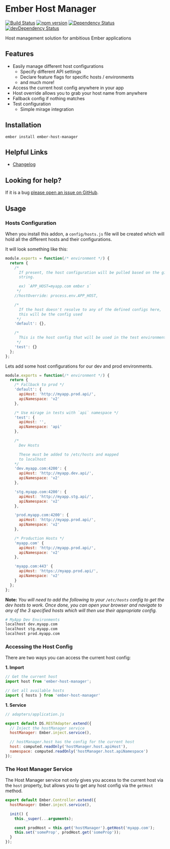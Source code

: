 # Ember Host Manager

[![Build Status](https://travis-ci.org/offirgolan/ember-host-manager.svg)](https://travis-ci.org/offirgolan/ember-host-manager)
[![npm version](https://badge.fury.io/js/ember-host-manager.svg)](http://badge.fury.io/js/ember-host-manager)
[![Dependency Status](https://david-dm.org/offirgolan/ember-host-manager.svg)](https://david-dm.org/offirgolan/ember-host-manager)
[![devDependency Status](https://david-dm.org/offirgolan/ember-host-manager/dev-status.svg)](https://david-dm.org/offirgolan/ember-host-manager#info=devDependencies)

Host management solution for ambitious Ember applications

## Features

- Easily manage different host configurations
  - Specify different API settings
  - Declare feature flags for specific hosts / environments
  - and much more!
- Access the current host config anywhere in your app
- Host override allows you to grab your host name from anywhere
- Fallback config if nothing matches
- Test configuration
  - Simple mirage integration

## Installation

```shell
ember install ember-host-manager
```

## Helpful Links

- [Changelog](CHANGELOG.md)

## Looking for help?

If it is a bug [please open an issue on GitHub](http://github.com/offirgolan/ember-host-manager/issues).

## Usage

### Hosts Configuration

When you install this addon, a `config/hosts.js` file will be created which will hold all the different hosts and their
configurations.

It will look something like this:

```js
module.exports = function(/* environment */) {
  return {
    /*
      If present, the host configuration will be pulled based on the given
      string.

      ex) `APP_HOST=myapp.com ember s`
     */
    //hostOverride: process.env.APP_HOST,

    /*
      If the host doesn't resolve to any of the defined configs here,
      this will be the config used
     */
    'default': {},

    /*
      This is the host config that will be used in the test environment
     */
    'test': {}
  };
};
```

Lets add some host configurations for our dev and prod environments.

```js
module.exports = function(/* environment */) {
  return {
    /* Fallback to prod */
    'default': {
      apiHost: 'http://myapp.prod.api/',
      apiNamespace: 'v2'
    },

    /* Use mirage in tests with `api` namespace */
    'test': {
      apiHost: '',
      apiNamespace: 'api'
    },

    /*
      Dev Hosts

      These must be added to /etc/hosts and mapped
      to localhost
    */
    'dev.myapp.com:4200': {
      apiHost: 'http://myapp.dev.api/',
      apiNamespace: 'v2'
    },

    'stg.myapp.com:4200': {
      apiHost: 'http://myapp.stg.api/',
      apiNamespace: 'v2'
    },

    'prod.myapp.com:4200': {
      apiHost: 'http://myapp.prod.api/',
      apiNamespace: 'v2'
    },

    /* Production Hosts */
    'myapp.com' {
      apiHost: 'http://myapp.prod.api/',
      apiNamespace: 'v2'
    },

    'myapp.com:443' {
      apiHost: 'https://myapp.prod.api/',
      apiNamespace: 'v2'
    }
  };
};
```

__Note:__ _You will need to add the following to your `/etc/hosts` config to get the
dev hosts to work. Once done, you can open your browser and navigate to any of the
3 specified hosts which will then use their appropriate config._

```bash
# MyApp Dev Environments
localhost dev.myapp.com
localhost stg.myapp.com
localhost prod.myapp.com
```

### Accessing the Host Config

There are two ways you can access the current host config:

**1. Import**

```js
// Get the current host
import host from 'ember-host-manager';

// Get all available hosts
import { hosts } from 'ember-host-manager'
```

**1. Service**

```js
// adapters/application.js

export default DS.RESTAdapter.extend({
  // Inject the hostManager service
  hostManager: Ember.inject.service(),

  // hostManager.host has the config for the current host
  host: computed.readOnly('hostManager.host.apiHost'),
  namespace: computed.readOnly('hostManager.host.apiNamespace')
});
```

### The Host Manager Service

The Host Manager service not only gives you access to the current host via the `host`
property, but allows you to get any host config via the `getHost` method.

```js
export default Ember.Controller.extend({
  hostManager: Ember.inject.service(),

  init() {
    this._super(...arguments);

    const prodHost = this.get('hostManager').getHost('myapp.com');
    this.set('someProp', prodHost.get('someProp'));
  }
});
```
